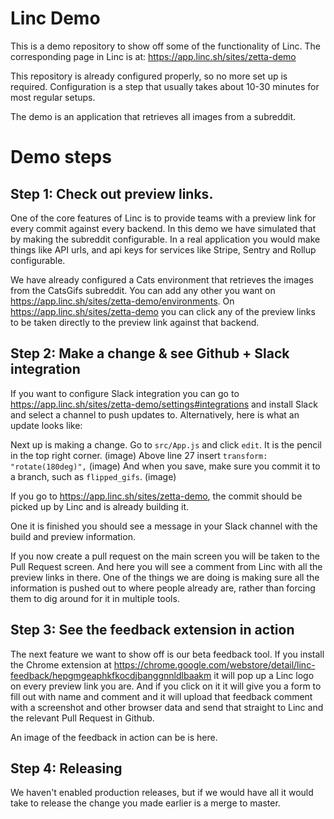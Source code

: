 # Linc Demo

This is a demo repository to show off some of the functionality of Linc. The corresponding page in Linc is at: https://app.linc.sh/sites/zetta-demo

This repository is already configured properly, so no more set up is required. Configuration is a step that usually takes about 10-30 minutes for most regular setups. 

The demo is an application that retrieves all images from a subreddit.

# Demo steps

## Step 1: Check out preview links.

One of the core features of Linc is to provide teams with a preview link for every commit against every backend. In this demo we have simulated that by making the subreddit configurable. In a real application you would make things like API urls, and api keys for services like Stripe, Sentry and Rollup configurable.

We have already configured a Cats environment that retrieves the images from the CatsGifs subreddit. You can add any other you want on https://app.linc.sh/sites/zetta-demo/environments.
On https://app.linc.sh/sites/zetta-demo you can click any of the preview links to be taken directly to the preview link against that backend.

## Step 2: Make a change & see Github + Slack integration

If you want to configure Slack integration you can go to https://app.linc.sh/sites/zetta-demo/settings#integrations and install Slack and select a channel to push updates to. Alternatively, here is what an update looks like:

Next up is making a change. Go to `src/App.js` and click `edit`. It is the pencil in the top right corner. (image)
Above line 27 insert `transform: "rotate(180deg)",` (image)
And when you save, make sure you commit it to a branch, such as `flipped_gifs`. (image)

If you go to https://app.linc.sh/sites/zetta-demo, the commit should be picked up by Linc and is already building it.

One it is finished you should see a message in your Slack channel with the build and preview information.

If you now create a pull request on the main screen you will be taken to the Pull Request screen. And here you will see a comment from Linc with all the preview links in there.
One of the things we are doing is making sure all the information is pushed out to where people already are, rather than forcing them to dig around for it in multiple tools.

## Step 3: See the feedback extension in action

The next feature we want to show off is our beta feedback tool. If you install the Chrome extension at https://chrome.google.com/webstore/detail/linc-feedback/hepgmgeaphkfkocdjbanggnnldlbaakm it will pop up a Linc logo on every preview link you are. And if you click on it it will give you a form to fill out with name and comment and it will upload that feedback comment with a screenshot and other browser data and send that straight to Linc and the relevant Pull Request in Github.

An image of the feedback in action can be is here.

## Step 4: Releasing

We haven't enabled production releases, but if we would have all it would take to release the change you made earlier is a merge to master.
